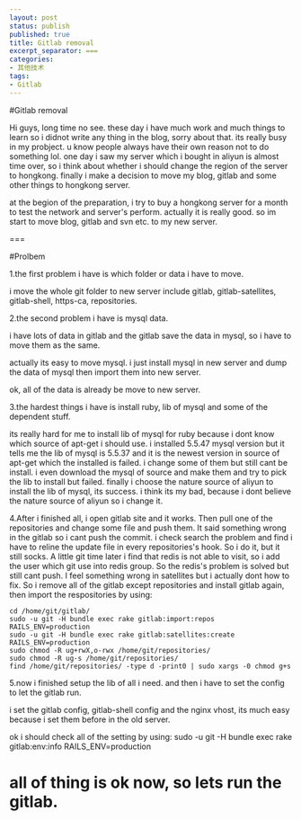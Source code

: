 ```yaml
---
layout: post
status: publish
published: true
title: Gitlab removal
excerpt_separator: ===
categories:
- 其他技术
tags:
- Gitlab
---
```


#Gitlab removal

Hi guys, long time no see. these day i have much work and much things to learn so i didnot write any thing in the blog, sorry about that. its really busy in my probject. u know people always have their own reason not to do something lol. one day i saw my server which i bought in aliyun is almost time over, so i think about whether i should change the region of the server to hongkong. finally i make a decision to move my blog, gitlab and some other things to hongkong server.

at the begion of the preparation, i try to buy a hongkong server for a month to test the network and server's perform. actually it is really good. so im start to move blog, gitlab and svn etc. to my new server.

===

#Prolbem

1.the first problem i have is which folder or data i have to move.

i move the whole git folder to new server include gitlab, gitlab-satellites, gitlab-shell, https-ca, repositories.

2.the second problem i have is mysql data.

i have lots of data in gitlab and the gitlab save the data in mysql, so i have to move them as the same.

actually its easy to move mysql. i just install mysql in new server and dump the data of mysql then import them into new server.

ok, all of the data is already be move to new server.

3.the hardest things i have is install ruby, lib of mysql and some of the dependent stuff.

its really hard for me to install lib of mysql for ruby because i dont know which source of apt-get i should use. i installed
5.5.47 mysql version but it tells me the lib of mysql is 5.5.37 and it is the newest version in source of apt-get which the installed is failed. i change some of them but still cant be install. i even download the mysql of source and make them and try to pick the lib to install but failed. finally i choose the nature source of aliyun to install the lib of mysql, its success. i think its my bad, because i dont believe the nature source of aliyun so i change it.

4.After i finished all, i open gitlab site and it works. Then pull one of the repositories and change some file and push them. It said something wrong in the gitlab so i cant push the commit. i check search the problem and find i have to reline the update file in every repositories's hook. So i do it, but it still socks. A little git time later i find that redis is not able to visit, so i add the user which git use into redis group. So the redis's problem is solved but still cant push. I feel something wrong in satellites but i actually dont how to fix. So i remove all of the gitlab except repositories and install gitlab again, then import the respositories by using:

	cd /home/git/gitlab/
	sudo -u git -H bundle exec rake gitlab:import:repos RAILS_ENV=production
	sudo -u git -H bundle exec rake gitlab:satellites:create RAILS_ENV=production
	sudo chmod -R ug+rwX,o-rwx /home/git/repositories/
	sudo chmod -R ug-s /home/git/repositories/
	find /home/git/repositories/ -type d -print0 | sudo xargs -0 chmod g+s


5.now i finished setup the lib of all i need. and then i have to set the config to let the gitlab run.

i set the gitlab config, gitlab-shell config and the nginx vhost, its much easy because i set them before in the old server.

ok i should check all of the setting by using: sudo -u git -H bundle exec rake gitlab:env:info RAILS_ENV=production

all of thing is ok now, so lets run the gitlab.
===


